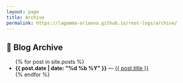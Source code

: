 ```yaml
---
layout: page
title: Archive
permalink: https://lagamma-arianna.github.io/root-logs/archive/
---
```


## 📂 Blog Archive

<ul>
  {% for post in site.posts %}
    <li>
      <strong>{{ post.date | date: "%d %b %Y" }}</strong> —
      <a href="{{ post.url }}">{{ post.title }}</a>
    </li>
  {% endfor %}
</ul>

